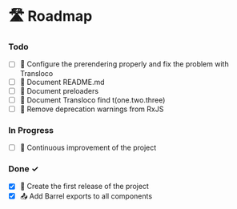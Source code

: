 # 🛣️ Roadmap

### Todo

- [ ] 📄 Configure the prerendering properly and fix the problem with Transloco
- [ ] 📜 Document README.md
- [ ] 📝 Document preloaders
- [ ] 📝 Document Transloco find t(one.two.three)
- [ ] 🚨 Remove deprecation warnings from RxJS

### In Progress

- [ ] 🔄 Continuous improvement of the project

### Done ✓

- [x] 🥇 Create the first release of the project
- [x] 📤 Add Barrel exports to all components
